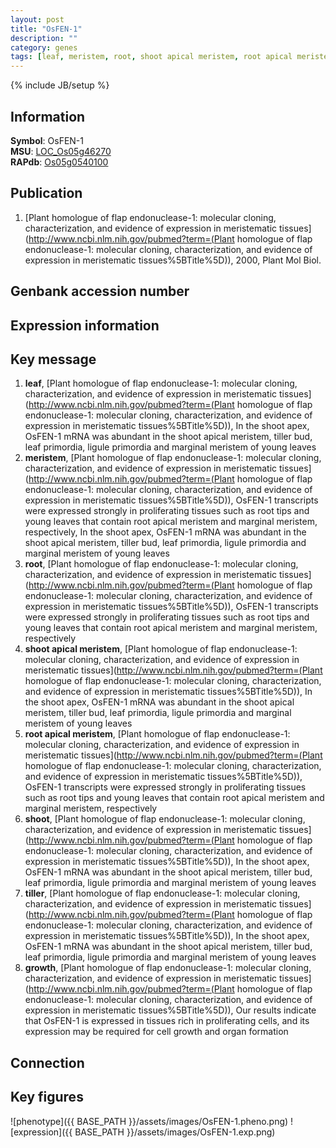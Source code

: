 ```yaml
---
layout: post
title: "OsFEN-1"
description: ""
category: genes
tags: [leaf, meristem, root, shoot apical meristem, root apical meristem, shoot, tiller, growth, Gene]
---
```

{% include JB/setup %}

## Information
__Symbol__: OsFEN-1  
__MSU__: [LOC_Os05g46270](http://rice.plantbiology.msu.edu/cgi-bin/ORF_infopage.cgi?orf=LOC_Os05g46270)  
__RAPdb__: [Os05g0540100](http://rapdb.dna.affrc.go.jp/viewer/gbrowse_details/irgsp1?name=Os05g0540100)  

## Publication
1. [Plant homologue of flap endonuclease-1: molecular cloning, characterization, and evidence of expression in meristematic tissues](http://www.ncbi.nlm.nih.gov/pubmed?term=(Plant homologue of flap endonuclease-1: molecular cloning, characterization, and evidence of expression in meristematic tissues%5BTitle%5D)), 2000, Plant Mol Biol.

## Genbank accession number

## Expression information

## Key message
1. __leaf__, [Plant homologue of flap endonuclease-1: molecular cloning, characterization, and evidence of expression in meristematic tissues](http://www.ncbi.nlm.nih.gov/pubmed?term=(Plant homologue of flap endonuclease-1: molecular cloning, characterization, and evidence of expression in meristematic tissues%5BTitle%5D)),  In the shoot apex, OsFEN-1 mRNA was abundant in the shoot apical meristem, tiller bud, leaf primordia, ligule primordia and marginal meristem of young leaves
2. __meristem__, [Plant homologue of flap endonuclease-1: molecular cloning, characterization, and evidence of expression in meristematic tissues](http://www.ncbi.nlm.nih.gov/pubmed?term=(Plant homologue of flap endonuclease-1: molecular cloning, characterization, and evidence of expression in meristematic tissues%5BTitle%5D)),  OsFEN-1 transcripts were expressed strongly in proliferating tissues such as root tips and young leaves that contain root apical meristem and marginal meristem, respectively, In the shoot apex, OsFEN-1 mRNA was abundant in the shoot apical meristem, tiller bud, leaf primordia, ligule primordia and marginal meristem of young leaves
3. __root__, [Plant homologue of flap endonuclease-1: molecular cloning, characterization, and evidence of expression in meristematic tissues](http://www.ncbi.nlm.nih.gov/pubmed?term=(Plant homologue of flap endonuclease-1: molecular cloning, characterization, and evidence of expression in meristematic tissues%5BTitle%5D)),  OsFEN-1 transcripts were expressed strongly in proliferating tissues such as root tips and young leaves that contain root apical meristem and marginal meristem, respectively
4. __shoot apical meristem__, [Plant homologue of flap endonuclease-1: molecular cloning, characterization, and evidence of expression in meristematic tissues](http://www.ncbi.nlm.nih.gov/pubmed?term=(Plant homologue of flap endonuclease-1: molecular cloning, characterization, and evidence of expression in meristematic tissues%5BTitle%5D)),  In the shoot apex, OsFEN-1 mRNA was abundant in the shoot apical meristem, tiller bud, leaf primordia, ligule primordia and marginal meristem of young leaves
5. __root apical meristem__, [Plant homologue of flap endonuclease-1: molecular cloning, characterization, and evidence of expression in meristematic tissues](http://www.ncbi.nlm.nih.gov/pubmed?term=(Plant homologue of flap endonuclease-1: molecular cloning, characterization, and evidence of expression in meristematic tissues%5BTitle%5D)),  OsFEN-1 transcripts were expressed strongly in proliferating tissues such as root tips and young leaves that contain root apical meristem and marginal meristem, respectively
6. __shoot__, [Plant homologue of flap endonuclease-1: molecular cloning, characterization, and evidence of expression in meristematic tissues](http://www.ncbi.nlm.nih.gov/pubmed?term=(Plant homologue of flap endonuclease-1: molecular cloning, characterization, and evidence of expression in meristematic tissues%5BTitle%5D)),  In the shoot apex, OsFEN-1 mRNA was abundant in the shoot apical meristem, tiller bud, leaf primordia, ligule primordia and marginal meristem of young leaves
7. __tiller__, [Plant homologue of flap endonuclease-1: molecular cloning, characterization, and evidence of expression in meristematic tissues](http://www.ncbi.nlm.nih.gov/pubmed?term=(Plant homologue of flap endonuclease-1: molecular cloning, characterization, and evidence of expression in meristematic tissues%5BTitle%5D)),  In the shoot apex, OsFEN-1 mRNA was abundant in the shoot apical meristem, tiller bud, leaf primordia, ligule primordia and marginal meristem of young leaves
8. __growth__, [Plant homologue of flap endonuclease-1: molecular cloning, characterization, and evidence of expression in meristematic tissues](http://www.ncbi.nlm.nih.gov/pubmed?term=(Plant homologue of flap endonuclease-1: molecular cloning, characterization, and evidence of expression in meristematic tissues%5BTitle%5D)),  Our results indicate that OsFEN-1 is expressed in tissues rich in proliferating cells, and its expression may be required for cell growth and organ formation

## Connection

## Key figures
![phenotype]({{ BASE_PATH }}/assets/images/OsFEN-1.pheno.png)
![expression]({{ BASE_PATH }}/assets/images/OsFEN-1.exp.png)


